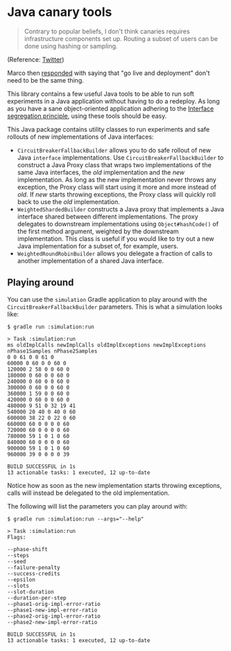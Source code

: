 Java canary tools
=================
> Contrary to popular beliefs, I don't think canaries requires infrastructure components set up. Routing a subset of users can be done using hashing or sampling.

(Reference: [Twitter](https://twitter.com/JensRantil/status/1436330953434091524))

Marco then
[responded](https://twitter.com/gentoomaniac/status/1436633272403087364) with
saying that "go live and deployment" don't need to be the same thing.

This library contains a few useful Java tools to be able to run soft
experiments in a Java application without having to do a redeploy. As long as
you have a sane object-oriented application adhering to the [Interface
segregation
principle](https://en.wikipedia.org/wiki/Interface_segregation_principle),
using these tools should be easy.

This Java package contains utility classes to run experiments and safe rollouts
of new implementations of Java interfaces:

 * `CircuitBreakerFallbackBuilder` allows you to do safe rollout of new Java
   `interface` implementations. Use `CircuitBreakerFallbackBuilder` to
   construct a Java Proxy class that wraps two implementations of the same Java
   interfaces, the _old_ implementation and the _new_ implementation. As long as
   the new implementation never throws any exception, the Proxy class will start
   using it more and more instead of _old_. If _new_ starts throwing exceptions,
   the Proxy class will quickly roll back to use the _old_ implementation.
 * `WeightedShardedBuilder` constructs a Java proxy that implements a Java
   interface shared between different implementations. The proxy delegates to
   downstream implementations using `Object#hashCode()` of the first method
   argument, weighted by the downstream implementation. This class is useful if
   you would like to try out a new Java implementation for a subset of, for
   example, users.
 * `WeightedRoundRobinBuilder` allows you delegate a fraction of calls to
   another implementation of a shared Java interface.

Playing around
--------------
You can use the `simulation` Gradle application to play around with the
`CircuitBreakerFallbackBuilder` parameters. This is what a simulation looks like:

```
$ gradle run :simulation:run

> Task :simulation:run
ms oldImplCalls newImplCalls oldImplExceptions newImplExceptions nPhase1Samples nPhase2Samples
0 0 61 0 0 61 0
60000 0 60 0 0 60 0
120000 2 58 0 0 60 0
180000 0 60 0 0 60 0
240000 0 60 0 0 60 0
300000 0 60 0 0 60 0
360000 1 59 0 0 60 0
420000 0 60 0 0 60 0
480000 9 51 0 32 19 41
540000 20 40 0 40 0 60
600000 38 22 0 22 0 60
660000 60 0 0 0 0 60
720000 60 0 0 0 0 60
780000 59 1 0 1 0 60
840000 60 0 0 0 0 60
900000 59 1 0 1 0 60
960000 39 0 0 0 0 39

BUILD SUCCESSFUL in 1s
13 actionable tasks: 1 executed, 12 up-to-date
```
Notice how as soon as the new implementation starts throwing exceptions, calls
will instead be delegated to the old implementation.

The following will list the parameters you can play around with:
```
$ gradle run :simulation:run --args="--help"

> Task :simulation:run
Flags:

--phase-shift
--steps
--seed
--failure-penalty
--success-credits
--epsilon
--slots
--slot-duration
--duration-per-step
--phase1-orig-impl-error-ratio
--phase1-new-impl-error-ratio
--phase2-orig-impl-error-ratio
--phase2-new-impl-error-ratio

BUILD SUCCESSFUL in 1s
13 actionable tasks: 1 executed, 12 up-to-date
```

